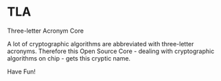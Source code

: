 # TLA
Three-letter Acronym Core

A lot of cryptographic algorithms are abbreviated with three-letter acronyms.
Therefore this Open Source Core - dealing with cryptographic algorithms on chip - gets this cryptic name.

Have Fun!
